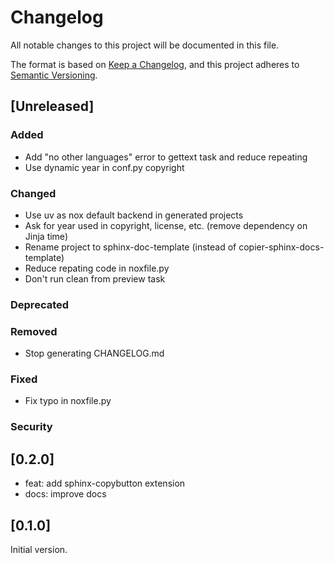 # Changelog

All notable changes to this project will be documented in this file.

The format is based on [Keep a Changelog](https://keepachangelog.com/en/1.1.0/),
and this project adheres to [Semantic Versioning](https://semver.org/spec/v2.0.0.html).

## [Unreleased]

### Added

- Add "no other languages" error to gettext task and reduce repeating
- Use dynamic year in conf.py copyright

### Changed

- Use uv as nox default backend in generated projects
- Ask for year used in copyright, license, etc. (remove dependency on Jinja time)
- Rename project to sphinx-doc-template (instead of copier-sphinx-docs-template)
- Reduce repating code in noxfile.py
- Don't run clean from preview task

### Deprecated

### Removed

- Stop generating CHANGELOG.md

### Fixed

- Fix typo in noxfile.py

### Security

## [0.2.0]

- feat: add sphinx-copybutton extension
- docs: improve docs

## [0.1.0]

Initial version.
